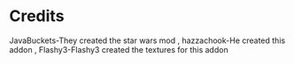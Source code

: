Credits
=======
JavaBuckets-They created the star wars mod
, hazzachook-He created this addon
, Flashy3-Flashy3 created the textures for this addon

